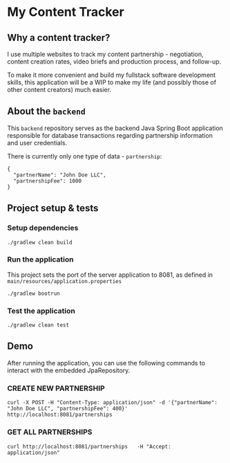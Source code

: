 # My Content Tracker

## Why a content tracker?
I use multiple websites to track my content partnership - negotiation, content creation rates, video briefs and production process, and
follow-up.

To make it more convenient and build my fullstack software development skills, this application will be a WIP to make my
life (and possibly those of other content creators) much easier.

## About the ```backend```
This `backend` repository serves as the backend Java Spring Boot application responsible for database transactions 
regarding partnership information and user credentials.

There is currently only one type of data - ```partnership```:
```shell
{
  "partnerName": "John Doe LLC",
  "partnershipFee": 1000
}
```

## Project setup & tests
### Setup dependencies
```shell
./gradlew clean build
```

### Run the application
This project sets the port of the server application to 8081, as defined in ```main/resources/application.properties```

```shell
./gradlew bootrun
```

### Test the application
```shell
./gradlew clean test
```

## Demo
After running the application, you can use the following commands to interact with the embedded JpaRepository.

### CREATE NEW PARTNERSHIP
```shell
curl -X POST -H "Content-Type: application/json" -d '{"partnerName": "John Doe LLC", "partnershipFee": 400}' http://localhost:8081/partnerships
```

### GET ALL PARTNERSHIPS
```shell
curl http://localhost:8081/partnerships   -H "Accept: application/json"
```